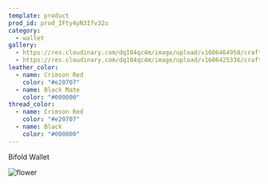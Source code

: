 ```yaml
---
template: product
prod_id: prod_IFty4yN3Ifv32u
category:
  - wallet
gallery:
  - https://res.cloudinary.com/dq104qc4m/image/upload/v1606464958/craftsmanjohn_ueg0i3.jpg
  - https://res.cloudinary.com/dq104qc4m/image/upload/v1606425336/craftsman_zgwtsa.jpg
leather_color:
  - name: Crimson Red
    color: "#e20707"
  - name: Black Mate
    color: "#000000"
thread_color:
  - name: Crimson Red
    color: "#e20707"
  - name: Black
    color: "#000000"
---
```

Bifold Wallet

![flower](https://res.cloudinary.com/dq104qc4m/image/upload/v1593449038/sample.jpg "flower")